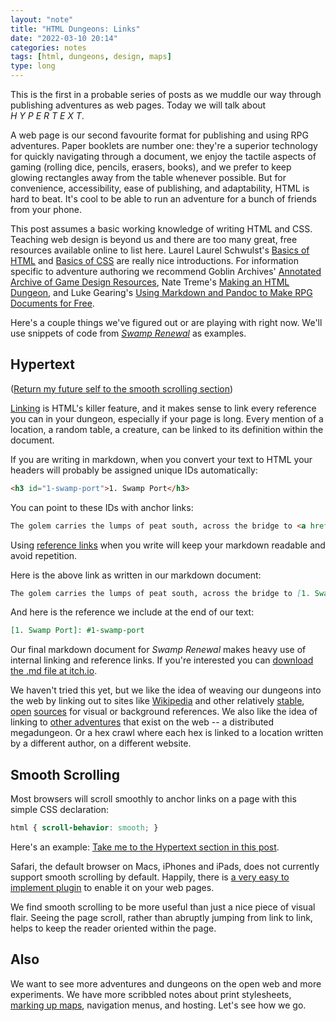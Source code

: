 ```yaml
---
layout: "note"
title: "HTML Dungeons: Links"
date: "2022-03-10 20:14"
categories: notes
tags: [html, dungeons, design, maps]
type: long
---
```


This is the first in a probable series of posts as we muddle our way through publishing adventures as web pages. Today we will talk about *H&nbsp;Y&nbsp;P&nbsp;E&nbsp;R&nbsp;T&nbsp;E&nbsp;X&nbsp;T*.

A web page is our second favourite format for publishing and using RPG adventures. Paper booklets are number one: they're a superior technology for quickly navigating through a document, we enjoy the tactile aspects of gaming (rolling dice, pencils, erasers, books), and we prefer to keep glowing rectangles away from the table whenever possible. But for convenience, accessibility, ease of publishing, and adaptability, HTML is hard to beat. It's cool to be able to run an adventure for a bunch of friends from your phone.

This post assumes a basic working knowledge of writing HTML and CSS. Teaching web design is beyond us and there are too many great, free resources available online to list here. Laurel Laurel Schwulst's [Basics of HTML](https://www.youtube.com/watch?v=CkzbI1Tv_rQ&t=104s) and [Basics of CSS](https://www.youtube.com/watch?v=BUZIaTHm_oE) are really nice introductions. For information specific to adventure authoring we recommend Goblin Archives' [Annotated Archive of Game Design Resources](https://goblinarchives.github.io/LiminalHorror/Game%20Design/Programs/#markdown), Nate Treme's [Making an HTML Dungeon](https://www.youtube.com/watch?v=TRZ2w36wJi0&ab_channel=NateTreme), and Luke Gearing's [Using Markdown and Pandoc to Make RPG Documents for Free](https://lukegearing.blot.im/using-markdown-and-pandoc-to-make-rpg-documents-for-free).

Here's a couple things we've figured out or are playing with right now. We'll use snippets of code from *[Swamp Renewal](https://numbered.works/swamp-renewal)* as examples.

## Hypertext

([Return my future self to the smooth scrolling section](#smooth-scrolling))

[Linking](https://www.w3.org/WhatIs.html) is HTML's killer feature, and it makes sense to link every reference you can in your dungeon, especially if your page is long. Every mention of a location, a random table, a creature, can be linked to its definition within the document.

If you are writing in markdown, when you convert your text to HTML your headers will probably be assigned unique IDs automatically:

```html
<h3 id="1-swamp-port">1. Swamp Port</h3>
```

You can point to these IDs with anchor links:

```html
The golem carries the lumps of peat south, across the bridge to <a href="#1-swamp-port">1. Swamp Port</a>, where it stacks them to dry.
```

Using [reference links](https://www.markdownguide.org/basic-syntax/#reference-style-links) when you write will keep your markdown readable and avoid repetition.

Here is the above link as written in our markdown document:

```markdown
The golem carries the lumps of peat south, across the bridge to [1. Swamp Port], where it stacks them to dry
```
And here is the reference we include at the end of our text:

```markdown
[1. Swamp Port]: #1-swamp-port
```

Our final markdown document for *Swamp Renewal* makes heavy use of internal linking and reference links. If you're interested you can [download the .md file at itch.io](https://numbered-works.itch.io/swamp-renewal).

We haven't tried this yet, but we like the idea of weaving our dungeons into the web by linking out to sites like [Wikipedia](https://en.wikipedia.org/wiki/Great_Stink) and other relatively [stable](https://www.ubu.com/film/schwartz-lillian_ufo.html), [open](https://www.gutenberg.org/files/16269/16269-h/16269-h.htm) [sources](https://search.museumplantinmoretus.be/details/collect/390061) for visual or background references. We also like the idea of linking to [other adventures](https://www.dungeonresearch.com/barrow-of-the-elf-king) that exist on the web -- a distributed megadungeon. Or a hex crawl where each hex is linked to a location written by a different author, on a different website.

## Smooth Scrolling

Most browsers will scroll smoothly to anchor links on a page with this simple CSS declaration:

```css
html { scroll-behavior: smooth; }
```

Here's an example: [Take me to the Hypertext section in this post](#hypertext).

Safari, the default browser on Macs, iPhones and iPads, does not currently support smooth scrolling by default. Happily, there is [a very easy to implement plugin](https://jonaskuske.github.io/smoothscroll-anchor-polyfill/) to enable it on your web pages.

We find smooth scrolling to be more useful than just a nice piece of visual flair. Seeing the page scroll, rather than abruptly jumping from link to link, helps to keep the reader oriented within the page.

## Also

We want to see more adventures and dungeons on the open web and more experiments. We have more scribbled notes about print stylesheets, [marking up maps](https://numbered.works/notes/html-dungeons-maps/), navigation menus, and hosting. Let's see how we go.
